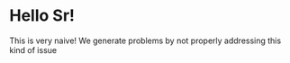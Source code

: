 # Hello Sr!
This is very naive! We generate problems by not properly addressing this kind of issue

